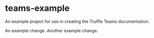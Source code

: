 # teams-example
An example project for use in creating the Truffle Teams documentation.

An example change. Another example change.
